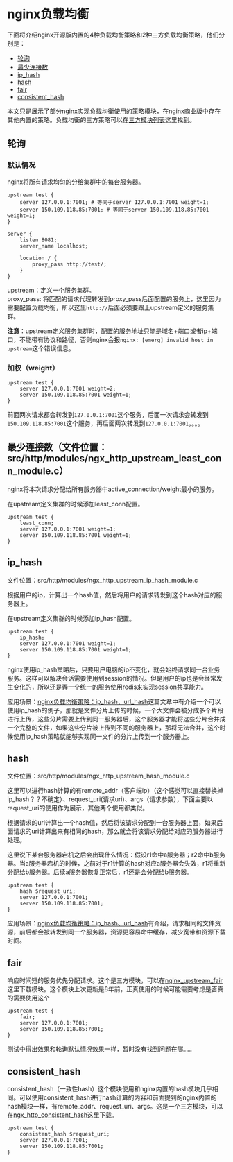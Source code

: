 # nginx负载均衡

下面将介绍nginx开源版内置的4种负载均衡策略和2种三方负载均衡策略，他们分别是：
- [轮询](#轮询)
- [最少连接数](#最少连接数)
- [ip_hash](#ip_hash)
- [hash](#hash)
- [fair](#fair)
- [consistent_hash](#consistent_hash)

本文只是展示了部分nginx实现负载均衡使用的策略模块，在nginx商业版中存在其他内置的策略。负载均衡的三方策略可以在[三方模块列表](https://www.nginx.com/resources/wiki/modules/)这里找到。

## 轮询

### 默认情况

nginx将所有请求均匀的分给集群中的每台服务器。

```
upstream test {
	server 127.0.0.1:7001; # 等同于server 127.0.0.1:7001 weight=1;
	server 150.109.118.85:7001; # 等同于server 150.109.118.85:7001 weight=1;
}

server {
	listen 8081;
	server_name localhost;

	location / {
		proxy_pass http://test/;
	}
}
```
upstream：定义一个服务集群。  
proxy_pass: 将匹配的请求代理转发到proxy_pass后面配置的服务上，这里因为需要配置负载均衡，所以这里`http://`后面必须要跟上upstream定义的服务集群。

**注意**：upstream定义服务集群时，配置的服务地址只能是域名+端口或者ip+端口，不能带有协议和路径，否则nginx会报`nginx: [emerg] invalid host in upstream`这个错误信息。

### 加权（weight）

```
upstream test {
	server 127.0.0.1:7001 weight=2;
	server 150.109.118.85:7001 weight=1;
}
```
前面两次请求都会转发到`127.0.0.1:7001`这个服务，后面一次请求会转发到`150.109.118.85:7001`这个服务，再后面两次转发到`127.0.0.1:7001`，。。。

## 最少连接数（文件位置：src/http/modules/ngx_http_upstream_least_conn_module.c）

nginx将本次请求分配给所有服务器中active_connection/weight最小的服务。

在upstream定义集群的时候添加least_conn配置。

```
upstream test {
  	least_conn;
	server 127.0.0.1:7001 weight=1;
	server 150.109.118.85:7001 weight=1;
}
```

## ip_hash

文件位置：src/http/modules/ngx_http_upstream_ip_hash_module.c

根据用户的ip，计算出一个hash值，然后将用户的请求转发到这个hash对应的服务器上。

在upstream定义集群的时候添加ip_hash配置。

```
upstream test {
  	ip_hash;
	server 127.0.0.1:7001 weight=1;
	server 150.109.118.85:7001 weight=1;
}
```

nginx使用ip_hash策略后，只要用户电脑的ip不变化，就会始终请求同一台业务服务。这样可以解决会话需要使用到session的情况。但是用户的ip也是会经常发生变化的，所以还是弄一个统一的服务使用redis来实现session共享能力。

应用场景：[nginx负载均衡策略：ip_hash、url_hash](https://blog.csdn.net/xqhys/article/details/81788358)这篇文章中有介绍一个可以使用ip_hash的例子，那就是文件分片上传的时候，一个大文件会被分成多个片段进行上传，这些分片需要上传到同一服务器后，这个服务器才能将这些分片合并成一个完整的文件，如果这些分片被上传到不同的服务器上，那将无法合并，这个时候使用ip_hash策略就能够实现同一文件的分片上传到一个服务器上。

## hash

文件位置：src/http/modules/ngx_http_upstream_hash_module.c

这里可以进行hash计算的有remote_addr（客户端ip）（这个感觉可以直接替换掉ip_hash？？不确定）、request_uri(请求uri)、args（请求参数），下面主要以request_uri的使用作为展示，其他两个使用都类似。

根据请求的uri计算出一个hash值，然后将该请求分配到一台服务器上面，如果后面请求的uri计算出来有相同的hash，那么就会将该请求分配给对应的服务器进行处理。

这里说下某台服务器宕机之后会出现什么情况：假设r1命中a服务器；r2命中b服务器。当a服务器宕机的时候，之前对于r1计算的hash对应a服务器会失效，r1将重新分配给b服务器。后续a服务器恢复正常后，r1还是会分配给b服务器。

```
upstream test {
  	hash $request_uri;
	server 127.0.0.1:7001;
	server 150.109.118.85:7001;
}
```

应用场景：[nginx负载均衡策略：ip_hash、url_hash](https://blog.csdn.net/xqhys/article/details/81788358)有介绍，请求相同的文件资源，前后都会被转发到同一个服务器，资源更容易命中缓存，减少宽带和资源下载时间。

## fair

响应时间短的服务优先分配请求。这个是三方模块，可以在[nginx_upstream_fair](https://github.com/gnosek/nginx-upstream-fair/tree/master)这里下载模块。这个模块上次更新是8年前，正真使用的时候可能需要考虑是否真的需要使用这个

```
upstream test {
	fair;
	server 127.0.0.1:7001;
	server 150.109.118.85:7001;
}
```

测试中得出效果和轮询默认情况效果一样，暂时没有找到问题在哪。。。

## consistent_hash

consistent_hash（一致性hash）这个模块使用和nginx内置的hash模块几乎相同。可以使用consistent_hash进行hash计算的内容和前面提到的nginx内置的hash模块一样，有remote_addr、request_uri、args。这是一个三方模块，可以在[ngx_http_consistent_hash](https://github.com/replay/ngx_http_consistent_hash)这里下载。

```
upstream test {
	consistent_hash $request_uri;
	server 127.0.0.1:7001;
	server 150.109.118.85:7001;
}
```
